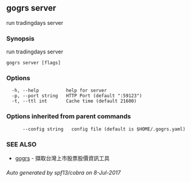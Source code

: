 ## gogrs server

run tradingdays server

### Synopsis


run tradingdays server

```
gogrs server [flags]
```

### Options

```
  -h, --help          help for server
  -p, --port string   HTTP Port (default ":59123")
  -t, --ttl int       Cache time (default 21600)
```

### Options inherited from parent commands

```
      --config string   config file (default is $HOME/.gogrs.yaml)
```

### SEE ALSO
* [gogrs](gogrs.md)	 - 擷取台灣上市股票股價資訊工具

###### Auto generated by spf13/cobra on 8-Jul-2017
